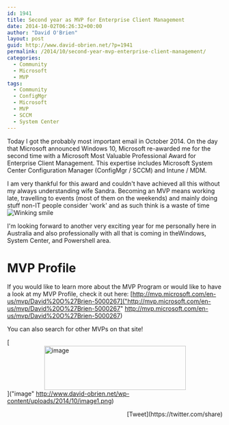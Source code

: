 ```yaml
---
id: 1941
title: Second year as MVP for Enterprise Client Management
date: 2014-10-02T06:26:32+00:00
author: "David O'Brien"
layout: post
guid: http://www.david-obrien.net/?p=1941
permalink: /2014/10/second-year-mvp-enterprise-client-management/
categories:
  - Community
  - Microsoft
  - MVP
tags:
  - Community
  - ConfigMgr
  - Microsoft
  - MVP
  - SCCM
  - System Center
---
```

Today I got the probably most important email in October 2014. On the day that Microsoft announced Windows 10, Microsoft re-awarded me for the second time with a Microsoft Most Valuable Professional Award for Enterprise Client Management. This expertise includes Microsoft System Center Configuration Manager (ConfigMgr / SCCM) and Intune / MDM.

I am very thankful for this award and couldn't have achieved all this without my always understanding wife Sandra. Becoming an MVP means working late, travelling to events (most of them on the weekends) and mainly doing stuff non-IT people consider 'work' and as such think is a waste of time <img class="img-responsive wlEmoticon wlEmoticon-winkingsmile" style="border-style: none;" src="http://www.david-obrien.net/wp-content/uploads/2014/10/wlEmoticon-winkingsmile.png" alt="Winking smile" />

I'm looking forward to another very exciting year for me personally here in Australia and also professionally with all that is coming in theWindows, System Center, and Powershell area.

# MVP Profile

If you would like to learn more about the MVP Program or would like to have a look at my MVP Profile, check it out here: [http://mvp.microsoft.com/en-us/mvp/David%20O%27Brien-5000267]("http://mvp.microsoft.com/en-us/mvp/David%20O%27Brien-5000267" http://mvp.microsoft.com/en-us/mvp/David%20O%27Brien-5000267)
  
You can also search for other MVPs on that site!

[<img style="background-image: none; float: none; padding-top: 0px; padding-left: 0px; margin-left: auto; display: block; padding-right: 0px; margin-right: auto; border: 0px;" title="image" src="http://www.david-obrien.net/wp-content/uploads/2014/10/image_thumb1.png" alt="image" width="331" height="103" border="0" />]("image" http://www.david-obrien.net/wp-content/uploads/2014/10/image1.png) 

<div style="float: right; margin-left: 10px;">
  [Tweet](https://twitter.com/share)
</div>


